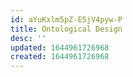 ```yaml
---
id: aYuKxlm5pZ-E5jV4pyw-P
title: Ontological Design
desc: ''
updated: 1644961726968
created: 1644961726968
---
```


